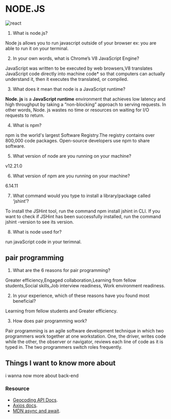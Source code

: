 # NODE.JS
![react](https://ms314006.github.io/static/b7a8f321b0bbc07ca9b9d22a7a505ed5/97b31/React.jpg)
1. What is node.js?

Node js allows you to run javascript outside of your browser
ex: you are able to run it on your terminal.

2. In your own words, what is Chrome’s V8 JavaScript Engine?

 JavaScript was written to be executed by web browsers,V8 translates JavaScript code directly into machine code* so that computers can actually understand it, then it executes the translated, or compiled.

 3. What does it mean that node is a JavaScript runtime?

**Node. js** is a **JavaScript runtime** environment that achieves low latency and high throughput by taking a “non-blocking” approach to serving requests. In other words, Node. js wastes no time or resources on waiting for I/O requests to return.

4. What is npm?

npm is the world's largest Software Registry.The registry contains over 800,000 code packages.
Open-source developers use npm to share software. 

5. What version of node are you running on your machine?

v12.21.0

6. What version of npm are you running on your machine?

6.14.11

7. What command would you type to install a library/package called ‘jshint’?

To install the JSHint tool, run the command npm install jshint in CLI. If you want to check if JSHint has been successfully installed, run the command jshint -version to see its version. 

8. What is node used for?

run javaScript code in your terimnal.

## pair programming

1. What are the 6 reasons for pair programming?

Greater efficiency,Engaged collaboration,Learning from fellow students,Social skills,Job interview readiness,
Work environment readiness.

2. In your experience, which of these reasons have you found most beneficial?

Learning from fellow students and Greater efficiency.

3. How does pair programming work?

Pair programming is an agile software development technique in which two programmers work together at one workstation. One, the driver, writes code while the other, the observer or navigator, reviews each line of code as it is typed in. The two programmers switch roles frequently.

## Things I want to know more about 
i wanna now more about back-end


### Resource
* [Geocoding API Docs](https://locationiq.com/).
* [Axios docs](https://www.npmjs.com/package/axios).
* [MDN async and await](https://developer.mozilla.org/en-US/docs/Learn/JavaScript/Asynchronous/Async_await).




